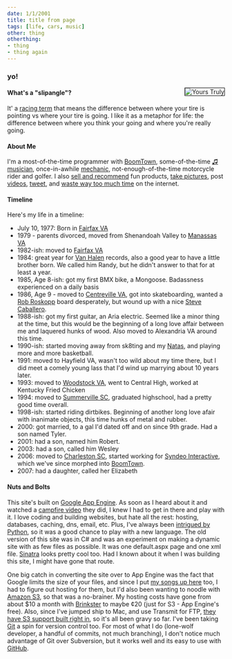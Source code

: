 ```yaml
---
date: 1/1/2001
title: title from page
tags: [life, cars, music]
other: thing
otherthing:
- thing
- thing again
---
```


### yo!

<img src="/images/me.jpg" alt="Yours Truly" style="float:right;margin-left:20px;border:1px solid #000"/>


<h4>What's a "slipangle"?</h4>
It' a <a href="http://en.wikipedia.org/wiki/Slip_angle" title="slipangle definition on wikipedia">racing term</a> that means the difference between where your tire is pointing vs where your tire is going. I like it as a metaphor for life: the difference between where you think your going and where you're really going.

<h4>About Me</h4>
<p>I'm a most-of-the-time programmer with <a href="http://www.boomtownroi.com">BoomTown</a>, some-of-the-time <a href="/music">♫ musician</a>, once-in-awhile <a href="/ranger">mechanic</a>, not-enough-of-the-time motorcycle rider and golfer. I also <a href="/store">sell and recommend</a> fun products, <a href="http://www.flickr.com/photos/frockenstein">take pictures</a>, post <a href="http://www.youtube.com/frockenstein">videos</a>, <a href="http://www.twitter.com/frockenstein">tweet</a>, and <a href="http://del.icio.us/frockenstein">waste way too much time</a> on the internet.</p>

<h4>Timeline</h4>
<p>Here's my life in a timeline:</p>

<div id="timeline">
<ul>

<li>July 10, 1977: Born in <a target="_blank" href="http://maps.google.com/maps?f=q&hl=en&geocode=&q=fairfax+va&sll=33.002041,-80.184059&sspn=0.15145,0.30899&g=fairfax+va&ie=UTF8&ll=38.852275,-77.298088&spn=0.070318,0.154495&z=13&iwloc=addr">Fairfax VA</a></li>
<li>1979 - parents divorced, moved from Shenandoah Valley to <a target="_blank" href="http://maps.google.com/maps?f=q&hl=en&geocode=&q=manassas+va&sll=38.752209,-77.135696&sspn=0.140833,0.30899&ie=UTF8&z=12&g=manassas+va&iwloc=addr">Manassas VA</a></li>
<li>1982-ish: moved to <a target="_blank" href="http://maps.google.com/maps?f=q&hl=en&geocode=&q=fairfax+va&sll=33.002041,-80.184059&sspn=0.15145,0.30899&g=fairfax+va&ie=UTF8&ll=38.852275,-77.298088&spn=0.070318,0.154495&z=13&iwloc=addr">Fairfax VA</a></li>
<li>1984: great year for <a href="http://en.wikipedia.org/wiki/1984_(Van_Halen_album)">Van Halen</a> records, also a good year to have a little brother born. We called him Randy, but he didn't answer to that for at least a year.</li>
<li>1985, Age 8-ish: got my first BMX bike, a Mongoose. Badassness experienced on a daily basis</li>
<li>1986, Age 9 - moved to <a target="_blank" href="http://maps.google.com/maps?f=q&hl=en&geocode=&q=centreville+va&sll=37.0625,-95.677068&sspn=38.22949,79.101563&ie=UTF8&ll=38.848532,-77.43885&spn=0.14706,0.30899&z=12&g=centreville+va&iwloc=addr">Centreville VA</a>, got into skateboarding, wanted a <a href="http://decktown.com/roskopp3.JPG">Rob Roskopp</a> board desperately, but wound up with a nice <a href="http://www.skateboard-decks.info/images/caballero.jpg">Steve Caballero</a>.</li>
<li>1988-ish: got my first guitar, an Aria electric. Seemed like a minor thing at the time, but this would be the beginning of a long love affair between me and laquered hunks of wood. Also moved to Alexandria VA around this time.</li>
<li>1990-ish: started moving away from sk8ting and my <a href="http://www.skateboard-decks.info/images/natas.jpg">Natas</a>, and playing more and more basketball.</li>
<li>1991: moved to Hayfield VA, wasn't too wild about my time there, but I did meet a comely young lass that I'd wind up marrying about 10 years later.</li>
<li>1993: moved to <a href="http://maps.google.com/maps?f=q&hl=en&geocode=&q=woodstock+va&sll=37.0625,-95.677068&sspn=38.22949,79.101563&ie=UTF8&ll=38.87179,-78.513794&spn=0.294024,0.617981&z=11&iwloc=addr" target="_blank">Woodstock VA</a>, went to Central High, worked at Kentucky Fried Chicken</li>
<li>1994: moved to <a target="_blank" href="http://maps.google.com/maps?f=q&hl=en&geocode=&q=summerville+sc&sll=38.87179,-78.513794&sspn=0.294024,0.617981&ie=UTF8&ll=33.002041,-80.184059&spn=0.15145,0.30899&z=12&g=summerville+sc&iwloc=addr">Summerville SC</a>, graduated highschool, had a pretty good time overall.</li>
<li>1998-ish: started riding dirtbikes. Beginning of another long love afair with inanimate objects, this time hunks of metal and rubber.</li>
<li>2000: got married, to a gal I'd dated off and on since 9th grade. Had a son named Tyler.</li>
<li>2001: had a son, named him Robert.</li>
<li>2003: had a son, called him Wesley</li>
<li>2006: moved to <a target="_blank" href="http://maps.google.com/maps?f=q&hl=en&geocode=&q=charleston+sc&sll=38.750911,-77.479997&sspn=0.147262,0.30899&g=charleston+sc&ie=UTF8&ll=32.799973,-79.940643&spn=0.607183,1.235962&z=10&iwloc=addr">Charleston SC</a>, started working for <a href="http://www.syndeointeractive.com">Syndeo Interactive</a>, which we've since morphed into <a href="http://www.boomtownroi.com">BoomTown</a>.
<li>2007: had a daughter, called her Elizabeth</li>
</ul>
</div>

<h4>Nuts and Bolts</h4>
This site's built on <a href="http://code.google.com/appengine/">Google App Engine</a>. As soon as I heard about it and watched a <a href="http://www.youtube.com/watch?v=3Ztr-HhWX1c">campfire video</a> they did, I knew I had to get in there and play with it. I love coding and building websites, but hate all the rest: hosting, databases, caching, dns, email, etc. Plus, I've always been <a href="/tips-python">intrigued by Python</a>, so it was a good chance to play with a new language. The old version of this site was in C# and was an experiment on making a dynamic site with as few files as possible. It was one default.aspx page and one xml file. <a href="http://sinatra.rubyforge.org/">Sinatra</a> looks pretty cool too. Had I known about it when I was building this site, I might have gone that route.</p>

<p>One big catch in converting the site over to App Engine was the fact that Google limits the size of your files, and since I put <a href="/music">my songs up here</a> too, I had to figure out hosting for them, but I'd also been wanting to noodle with <a href="http://aws.amazon.com/s3/">Amazon S3</a>, so that was a no-brainer. My hosting costs have gone from about $10 a month with <a href="http://brinkster.net">Brinkster</a> to maybe ¢20 (just for S3 - App Engine's free). Also, since I've jumped ship to Mac, and use Transmit for FTP, <a href="http://paulstamatiou.com/2007/08/31/transmit-gets-s3-support">they have S3 support built right in</a>, so it's all been gravy so far. I've been taking <a href="http://git.or.cz" target="_blank">Git</a> a spin for version control too. For most of what I do (lone-wolf developer, a handful of commits, not much branching), I don't notice much advantage of Git over Subversion, but it works well and its easy to use with <a href="http://github.com">GitHub</a>.</p>